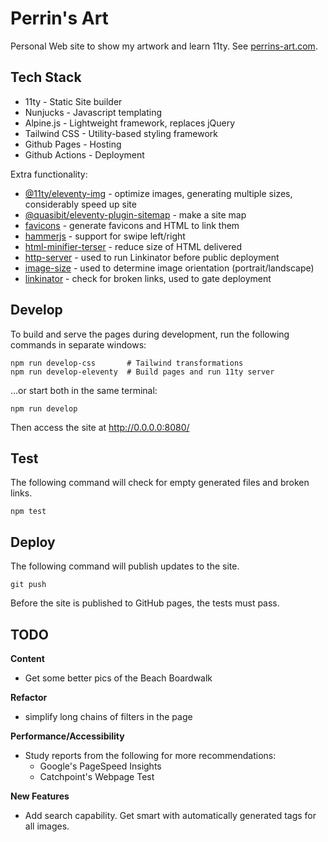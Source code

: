 # Perrin's Art

Personal Web site to show my artwork and learn 11ty.
See [perrins-art.com](https://perrins-art.com/).


## Tech Stack

- 11ty - Static Site builder
- Nunjucks - Javascript templating
- Alpine.js - Lightweight framework, replaces jQuery
- Tailwind CSS - Utility-based styling framework
- Github Pages - Hosting
- Github Actions - Deployment

Extra functionality:
- [@11ty/eleventy-img](https://www.npmjs.com/package/@11ty/eleventy-img) - optimize images, generating multiple sizes,
  considerably speed up site
- [@quasibit/eleventy-plugin-sitemap](https://www.npmjs.com/package/@quasibit/eleventy-plugin-sitemap) - make a site map
- [favicons](https://www.npmjs.com/package/favicons) - generate favicons and HTML to link them
- [hammerjs](https://www.npmjs.com/package/hammerjs) - support for swipe left/right
- [html-minifier-terser](https://www.npmjs.com/package/html-minifier-terser) - reduce size of HTML delivered
- [http-server](https://www.npmjs.com/package/http-server) - used to run Linkinator before public deployment
- [image-size](https://www.npmjs.com/package/image-size) - used to determine image orientation (portrait/landscape)
- [linkinator](https://www.npmjs.com/package/linkinator) - check for broken links, used to gate deployment


## Develop

To build and serve the pages during development, run the following commands in separate windows:

    npm run develop-css       # Tailwind transformations
    npm run develop-eleventy  # Build pages and run 11ty server

...or start both in the same terminal:

    npm run develop

Then access the site at http://0.0.0.0:8080/


## Test

The following command will check for empty generated files and broken links.

    npm test


## Deploy

The following command will publish updates to the site.

    git push

Before the site is published to GitHub pages, the tests must pass.


## TODO

**Content**
- Get some better pics of the Beach Boardwalk

**Refactor**
- simplify long chains of filters in the page

**Performance/Accessibility**
- Study reports from the following for more recommendations:
  - Google's PageSpeed Insights
  - Catchpoint's Webpage Test

**New Features**
- Add search capability.  Get smart with automatically generated tags for all images.
